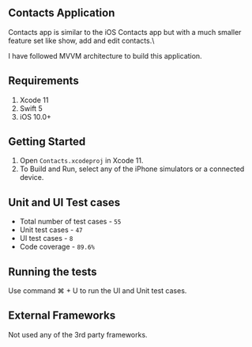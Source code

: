 ## Contacts Application

Contacts app is similar to the iOS Contacts app but with a much smaller feature set like show, add and edit contacts.\

I have followed MVVM architecture to build this application.

## Requirements

1. Xcode 11
2. Swift 5
3. iOS 10.0+

## Getting Started

1. Open `Contacts.xcodeproj` in Xcode 11.
2. To Build and Run, select any of the iPhone simulators or a connected device.

## Unit and UI Test cases

* Total number of test cases - `55`
* Unit test cases - `47`
* UI test cases - `8`
* Code coverage - `89.6%`

## Running the tests

Use command &#8984; + U to run the UI and Unit test cases.

## External Frameworks

Not used any of the 3rd party frameworks.

